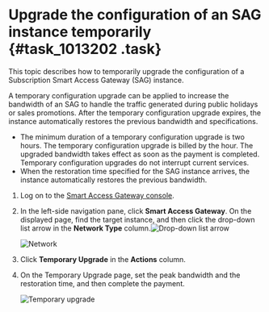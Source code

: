 # Upgrade the configuration of an SAG instance temporarily {#task_1013202 .task}

This topic describes how to temporarily upgrade the configuration of a Subscription Smart Access Gateway \(SAG\) instance.

A temporary configuration upgrade can be applied to increase the bandwidth of an SAG to handle the traffic generated during public holidays or sales promotions. After the temporary configuration upgrade expires, the instance automatically restores the previous bandwidth and specifications.

-   The minimum duration of a temporary configuration upgrade is two hours. The temporary configuration upgrade is billed by the hour. The upgraded bandwidth takes effect as soon as the payment is completed. Temporary configuration upgrades do not interrupt current services.
-   When the restoration time specified for the SAG instance arrives, the instance automatically restores the previous bandwidth.

1.  Log on to the [Smart Access Gateway console](https://smartag.console.aliyun.com).
2.  In the left-side navigation pane, click **Smart Access Gateway**. On the displayed page, find the target instance, and then click the drop-down list arrow in the **Network Type** column.![Drop-down list arrow](images/50982_en-US.png) 

    ![Network](images/50985_en-US.png)

3.  Click **Temporary Upgrade** in the **Actions** column.
4.  On the Temporary Upgrade page, set the peak bandwidth and the restoration time, and then complete the payment. 

    ![Temporary upgrade](images/51003_en-US.png)


